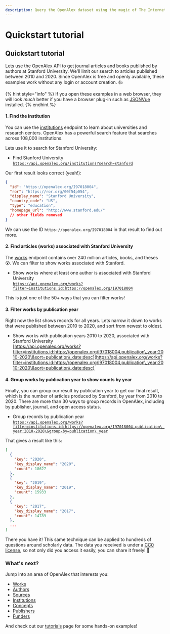 ```yaml
---
description: Query the OpenAlex dataset using the magic of The Internet
---
```


# Quickstart tutorial

## Quickstart tutorial

Lets use the OpenAlex API to get journal articles and books published by authors at Stanford University. We'll limit our search to articles published between 2010 and 2020. Since OpenAlex is free and openly available, these examples work without any login or account creation. :thumbsup:

{% hint style="info" %}
If you open these examples in a web browser, they will look _much_ better if you have a browser plug-in such as [JSONVue](https://chrome.google.com/webstore/detail/jsonvue/chklaanhfefbnpoihckbnefhakgolnmc) installed.
{% endhint %}

#### 1. Find the institution

You can use the [institutions](the-data/institutions.md) endpoint to learn about universities and research centers. OpenAlex has a powerful search feature that searches across 108,000 institutions.

Lets use it to search for Stanford University:

* Find Stanford University\
  [`https://api.openalex.org/institutions?search=stanford`](https://api.openalex.org/institutions?search=stanford)

Our first result looks correct (yeah!):

```json
{
  "id": "https://openalex.org/I97018004",
  "ror": "https://ror.org/00f54p054",
  "display_name": "Stanford University",
  "country_code": "US",
  "type": "education",
  "homepage_url": "http://www.stanford.edu/"
  // other fields removed
}
```

We can use the ID `https://openalex.org/I97018004` in that result to find out more.

#### 2. Find articles (works) associated with Stanford University

The [works](the-data/works/) endpoint contains over 240 million articles, books, and theses :astonished:. We can filter to show works associated with Stanford.

* Show works where at least one author is associated with Stanford University\
  [`https://api.openalex.org/works?filter=institutions.id:https://openalex.org/I97018004`](https://api.openalex.org/works?filter=institutions.id:https://openalex.org/I97018004)

This is just one of the 50+ ways that you can filter works!

#### 3. Filter works by publication year

Right now the list shows records for all years. Lets narrow it down to works that were published between 2010 to 2020, and sort from newest to oldest.

* Show works with publication years 2010 to 2020, associated with Stanford University\
  [https://api.openalex.org/works?filter=institutions.id:https://openalex.org/I97018004,publication\_year:2010-2020\&sort=publication\_date:desc](https://api.openalex.org/works?filter=institutions.id:https://openalex.org/I97018004,publication\_year:2010-2020\&sort=publication\_date:desc)

#### 4. Group works by publication year to show counts by year

Finally, you can group our result by publication year to get our final result, which is the number of articles produced by Stanford, by year from 2010 to 2020. There are more than 30 ways to group records in OpenAlex, including by publisher, journal, and open access status.

* Group records by publication year\
  [`https://api.openalex.org/works?filter=institutions.id:https://openalex.org/I97018004,publication\_year:2010-2020\&group-by=publication\_year`](https://api.openalex.org/works?filter=institutions.id:https://openalex.org/I97018004,publication\_year:2010-2020\&group-by=publication\_year)

That gives a result like this:

```json
[
  {
    "key": "2020",
    "key_display_name": "2020",
    "count": 18627
  },
  {
    "key": "2019",
    "key_display_name": "2019",
    "count": 15933
  },
  {
    "key": "2017",
    "key_display_name": "2017",
    "count": 14789
  },
  ...
]
```

There you have it! This same technique can be applied to hundreds of questions around scholarly data. The data you received is under a [CC0 license](https://creativecommons.org/publicdomain/zero/1.0/), so not only did you access it easily, you can share it freely! :tada:

### What's next?

Jump into an area of OpenAlex that interests you:

* [Works](the-data/works/)
* [Authors](the-data/authors/)
* [Sources](the-data/sources.md)
* [Institutions](the-data/institutions.md)
* [Concepts](the-data/concepts.md)
* [Publishers](the-data/publishers.md)
* [Funders](the-data/funders.md)

And check out our [tutorials](additional-help/tutorials.md) page for some hands-on examples!
